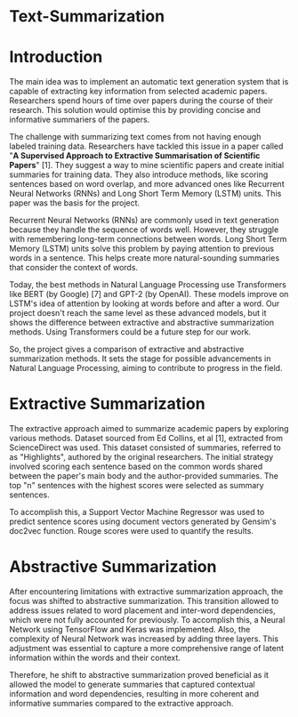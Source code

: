 # Text-Summarization
# Introduction
The main idea was to implement an automatic text generation system that is capable of extracting key information from selected academic papers. Researchers spend hours of time over papers during the course of their research. This solution would optimise this by providing concise and informative summariers of the papers.

The challenge with summarizing text comes from not having enough labeled training data. Researchers have tackled this issue in a paper called "**A Supervised Approach to Extractive Summarisation of Scientific Papers**" [1]. They suggest a way to mine scientific papers and create initial summaries for training data. They also introduce methods, like scoring sentences based on word overlap, and more advanced ones like Recurrent Neural Networks (RNNs) and Long Short Term Memory (LSTM) units. This paper was the basis for the project.

Recurrent Neural Networks (RNNs) are commonly used in text generation because they handle the sequence of words well. However, they struggle with remembering long-term connections between words. Long Short Term Memory (LSTM) units solve this problem by paying attention to previous words in a sentence. This helps create more natural-sounding summaries that consider the context of words. 

Today, the best methods in Natural Language Processing use Transformers like BERT (by Google) [7] and GPT-2 (by OpenAI). These models improve on LSTM's idea of attention by looking at words before and after a word. Our project doesn't reach the same level as these advanced models, but it shows the difference between extractive and abstractive summarization methods. Using Transformers could be a future step for our work.

So, the project gives a comparison of extractive and abstractive summarization methods. It sets the stage for possible advancements in Natural Language Processing, aiming to contribute to progress in the field.

# Extractive Summarization
The extractive approach  aimed to summarize academic papers by exploring various methods. Dataset sourced from Ed Collins, et al [1], extracted from ScienceDirect was used. This dataset consisted of summaries, referred to as "Highlights", authored by the original researchers. The initial strategy involved scoring each sentence based on the common words shared between the paper's main body and the author-provided summaries. The top "n" sentences with the highest scores were selected as summary sentences.

To accomplish this, a Support Vector Machine Regressor was used to predict sentence scores using document vectors generated by Gensim's doc2vec function. Rouge scores were used to quantify the results.

# Abstractive Summarization
After encountering limitations with extractive summarization approach, the focus was shifted to abstractive summarization. This transition allowed to address issues related to word placement and inter-word dependencies, which were not fully accounted for previously. To accomplish this, a Neural Network using TensorFlow and Keras was implemented. Also, the complexity of Neural Network was increased by adding three layers. This adjustment was essential to capture a more comprehensive range of latent information within the words and their context.

Therefore, he shift to abstractive summarization proved beneficial as it allowed the model to generate summaries that captured contextual information and word dependencies, resulting in more coherent and informative summaries compared to the extractive approach.



